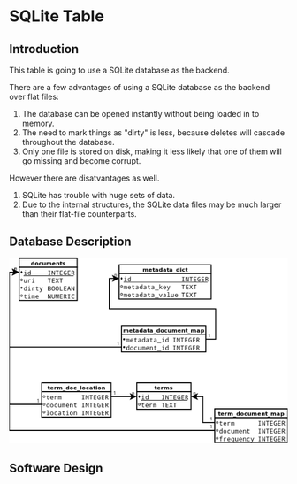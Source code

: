 SQLite Table
============

Introduction
------------
This table is going to use a SQLite database as the backend.

There are a few advantages of using a SQLite database as the backend
over flat files:

1. The database can be opened instantly without being loaded in to memory.
1. The need to mark things as "dirty" is less, because deletes will cascade throughout the database.
1. Only one file is stored on disk, making it less likely that one of them will go missing and become corrupt.

However there are disatvantages as well.

1. SQLite has trouble with huge sets of data.
1. Due to the internal structures, the SQLite data files may be much larger than their flat-file counterparts.


Database Description
--------------------
![A UML diagram of the SQL database layout](Illustrations/sqlite_database.png)


Software Design
---------------
